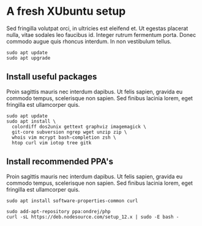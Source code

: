 # A fresh XUbuntu setup

Sed fringilla volutpat orci, in ultricies est eleifend et. Ut egestas placerat nulla, vitae sodales leo faucibus id. Integer rutrum fermentum porta. Donec commodo augue quis rhoncus interdum. In non vestibulum tellus.

```
sudo apt update
sudo apt upgrade
```

## Install useful packages

Proin sagittis mauris nec interdum dapibus. Ut felis sapien, gravida eu commodo tempus, scelerisque non sapien. Sed finibus lacinia lorem, eget fringilla est ullamcorper quis.

```
sudo apt update
sudo apt install \
  colordiff dos2unix gettext graphviz imagemagick \
  git-core subversion ngrep wget unzip zip \
  whois vim mcrypt bash-completion zsh \
  htop curl vim iotop tree gitk
```

## Install recommended PPA's

Proin sagittis mauris nec interdum dapibus. Ut felis sapien, gravida eu commodo tempus, scelerisque non sapien. Sed finibus lacinia lorem, eget fringilla est ullamcorper quis.

```
sudo apt install software-properties-common curl

sudo add-apt-repository ppa:ondrej/php
curl -sL https://deb.nodesource.com/setup_12.x | sudo -E bash -
```
